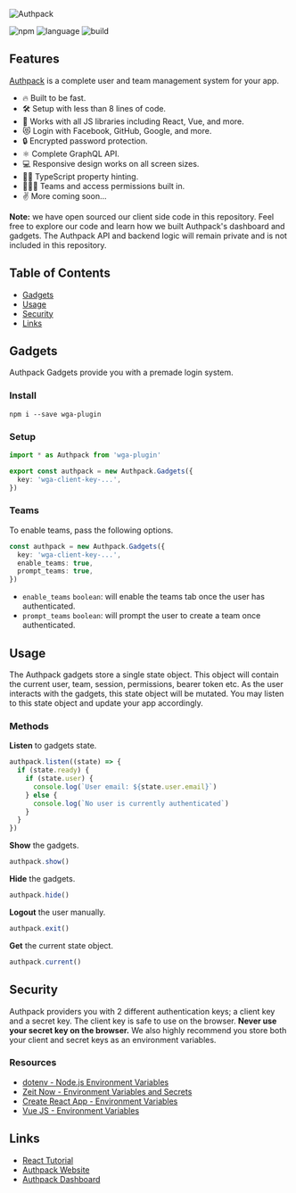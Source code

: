 ![Authpack](https://raw.githubusercontent.com/jackrobertscott/authpack/master/docs/assets/banner.png)

![npm](https://img.shields.io/npm/v/wga-plugin) ![language](https://img.shields.io/badge/language-typescript-blue) ![build](https://img.shields.io/badge/build-passing-green)

## Features

[Authpack](https://authpack.io) is a complete user and team management system for your app.

- 🔥 Built to be fast.
- 🛠 Setup with less than 8 lines of code.
- 🎉 Works with all JS libraries including React, Vue, and more.
- 😻 Login with Facebook, GitHub, Google, and more.
- 🔒 Encrypted password protection.
- ⚛️ Complete GraphQL API.
- 💻 Responsive design works on all screen sizes.
- 👨‍💻 TypeScript property hinting.
- 👩‍👧‍👦 Teams and access permissions built in.
- ✌️ More coming soon...

**Note:** we have open sourced our client side code in this repository. Feel free to explore our code and learn how we built Authpack's dashboard and gadgets. The Authpack API and backend logic will remain private and is not included in this repository.

## Table of Contents

- [Gadgets](#gadgets)
- [Usage](#usage)
- [Security](#security)
- [Links](#links)

## Gadgets

Authpack Gadgets provide you with a premade login system.

### Install

```shell
npm i --save wga-plugin
```

### Setup

```ts
import * as Authpack from 'wga-plugin'

export const authpack = new Authpack.Gadgets({
  key: 'wga-client-key-...',
})
```

### Teams

To enable teams, pass the following options.

```ts
const authpack = new Authpack.Gadgets({
  key: 'wga-client-key-...',
  enable_teams: true,
  prompt_teams: true,
})
```

- `enable_teams` `boolean`: will enable the teams tab once the user has authenticated.
- `prompt_teams` `boolean`: will prompt the user to create a team once authenticated.

## Usage

The Authpack gadgets store a single state object. This object will contain the current user, team, session, permissions, bearer token etc. As the user interacts with the gadgets, this state object will be mutated. You may listen to this state object and update your app accordingly.

### Methods

**Listen** to gadgets state.

```ts
authpack.listen((state) => {
  if (state.ready) {
    if (state.user) {
      console.log(`User email: ${state.user.email}`)
    } else {
      console.log(`No user is currently authenticated`)
    }
  }
})
```

**Show** the gadgets.

```ts
authpack.show()
```

**Hide** the gadgets.

```ts
authpack.hide()
```

**Logout** the user manually.

```ts
authpack.exit()
```

**Get** the current state object.

```ts
authpack.current()
```

## Security

Authpack providers you with 2 different authentication keys; a client key and a secret key. The client key is safe to use on the browser. **Never use your secret key on the browser.** We also highly recommend you store both your client and secret keys as an environment variables.

### Resources

- [dotenv - Node.js Environment Variables](https://www.npmjs.com/package/dotenv)
- [Zeit Now - Environment Variables and Secrets](https://zeit.co/docs/v2/environment-variables-and-secrets)
- [Create React App - Environment Variables](https://create-react-app.dev/docs/adding-custom-environment-variables/)
- [Vue JS - Environment Variables](https://cli.vuejs.org/guide/mode-and-env.html)

## Links

- [React Tutorial](https://github.com/jackrobertscott/authpack/tree/master/docs/react.md)
- [Authpack Website](https://authpack.io)
- [Authpack Dashboard](https://v1.authpack.io)